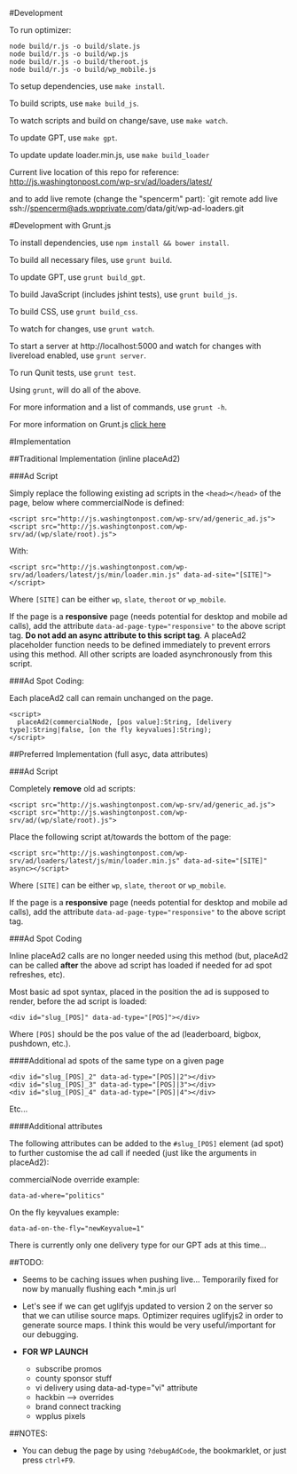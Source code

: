 #Development

To run optimizer:

    node build/r.js -o build/slate.js
    node build/r.js -o build/wp.js
    node build/r.js -o build/theroot.js
    node build/r.js -o build/wp_mobile.js

To setup dependencies, use `make install`.

To build scripts, use `make build_js`.

To watch scripts and build on change/save, use `make watch`.

To update GPT, use `make gpt`.

To update update loader.min.js, use `make build_loader`

Current live location of this repo for reference:
http://js.washingtonpost.com/wp-srv/ad/loaders/latest/

and to add live remote (change the "spencerm" part):
`git remote add live ssh://spencerm@ads.wpprivate.com/data/git/wp-ad-loaders.git


#Development with Grunt.js

To install dependencies, use `npm install && bower install`.

To build all necessary files, use `grunt build`.

To update GPT, use `grunt build_gpt`.

To build JavaScript (includes jshint tests), use `grunt build_js`.

To build CSS, use `grunt build_css`.

To watch for changes, use `grunt watch`.

To start a server at http://localhost:5000 and watch for changes with livereload enabled, use `grunt server`.

To run Qunit tests, use `grunt test`.

Using `grunt`, will do all of the above.

For more information and a list of commands, use `grunt -h`.

For more information on Grunt.js [click here](http://gruntjs.com/)


#Implementation


##Traditional Implementation (inline placeAd2)



###Ad Script

Simply replace the following existing ad scripts in the `<head></head>` of the page, below where commercialNode is defined:

    <script src="http://js.washingtonpost.com/wp-srv/ad/generic_ad.js">
    <script src="http://js.washingtonpost.com/wp-srv/ad/(wp/slate/root).js">

With:

    <script src="http://js.washingtonpost.com/wp-srv/ad/loaders/latest/js/min/loader.min.js" data-ad-site="[SITE]"></script>

Where `[SITE]` can be either `wp`, `slate`, `theroot` or `wp_mobile`.

If the page is a **responsive** page (needs potential for desktop and mobile ad calls), add the attribute `data-ad-page-type="responsive"` to the above script tag. **Do not add an async attribute to this script tag**. A placeAd2 placeholder function needs to be defined immediately to prevent errors using this method. All other scripts are loaded asynchronously from this script.



###Ad Spot Coding:

Each placeAd2 call can remain unchanged on the page.

    <script>
      placeAd2(commercialNode, [pos value]:String, [delivery type]:String|false, [on the fly keyvalues]:String);
    </script>




##Preferred Implementation (full asyc, data attributes)



###Ad Script

Completely **remove** old ad scripts:

    <script src="http://js.washingtonpost.com/wp-srv/ad/generic_ad.js">
    <script src="http://js.washingtonpost.com/wp-srv/ad/(wp/slate/root).js">

Place the following script at/towards the bottom of the page:

    <script src="http://js.washingtonpost.com/wp-srv/ad/loaders/latest/js/min/loader.min.js" data-ad-site="[SITE]" async></script>

Where `[SITE]` can be either `wp`, `slate`, `theroot` or `wp_mobile`.

If the page is a **responsive** page (needs potential for desktop and mobile ad calls), add the attribute `data-ad-page-type="responsive"` to the above script tag.



###Ad Spot Coding

Inline placeAd2 calls are no longer needed using this method (but, placeAd2 can be called **after** the above ad script has loaded if needed for ad spot refreshes, etc).

Most basic ad spot syntax, placed in the position the ad is supposed to render, before the ad script is loaded:

    <div id="slug_[POS]" data-ad-type="[POS]"></div>

Where `[POS]` should be the pos value of the ad (leaderboard, bigbox, pushdown, etc.).

####Additional ad spots of the same type on a given page

    <div id="slug_[POS]_2" data-ad-type="[POS]|2"></div>
    <div id="slug_[POS]_3" data-ad-type="[POS]|3"></div>
    <div id="slug_[POS]_4" data-ad-type="[POS]|4"></div>

Etc...



####Additional attributes

The following attributes can be added to the `#slug_[POS]` element (ad spot) to further customise the ad call if needed (just like the arguments in placeAd2):

commercialNode override example:

    data-ad-where="politics"

On the fly keyvalues example:

    data-ad-on-the-fly="newKeyvalue=1"

There is currently only one delivery type for our GPT ads at this time...



##TODO:

+  Seems to be caching issues when pushing live... Temporarily fixed for now by manually flushing each *.min.js url
+  Let's see if we can get uglifyjs updated to version 2 on the server so that we can utilise source maps. Optimizer requires uglifyjs2 in order to generate source maps. I think this would be very useful/important for our debugging.

+  **FOR WP LAUNCH**
    +  subscribe promos
    +  county sponsor stuff
    +  vi delivery using data-ad-type="vi" attribute
    +  hackbin --> overrides
    +  brand connect tracking
    +  wpplus pixels



##NOTES:

+  You can debug the page by using `?debugAdCode`, the bookmarklet, or just press `ctrl+F9`.
